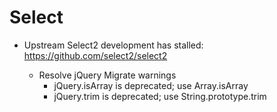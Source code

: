 # Select

- Upstream Select2 development has stalled: https://github.com/select2/select2
  
  - Resolve jQuery Migrate warnings
    - jQuery.isArray is deprecated; use Array.isArray
    - jQuery.trim is deprecated; use String.prototype.trim

